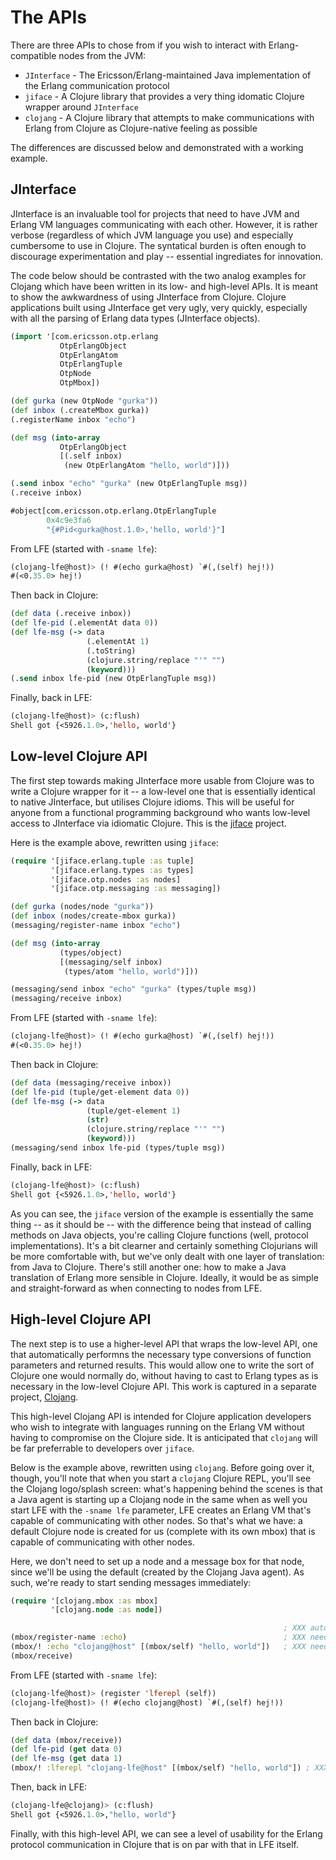 # The APIs

There are three APIs to chose from if you wish to interact with
Erlang-compatible nodes from the JVM:

* `JInterface` - The Ericsson/Erlang-maintained Java implementation of the
  Erlang communication protocol
* `jiface` - A Clojure library that provides a very thing idomatic Clojure
  wrapper around `JInterface`
* `clojang` - A Clojure library that attempts to make communications with
  Erlang from Clojure as Clojure-native feeling as possible

The differences are discussed below and demonstrated with a working example.


## JInterface

JInterface is an invaluable tool for projects that need to have JVM and Erlang
VM languages communicating with each other. However, it is rather verbose
(regardless of which JVM language you use) and especially  cumbersome to use
in Clojure. The syntatical burden is often enough to discourage
experimentation and play -- essential ingrediates for innovation.

The code below should be contrasted with the two analog examples for Clojang
which have been written in its low- and high-level APIs. It is meant to show
the awkwardness of using JInterface from Clojure. Clojure applications built
using JInterface get very ugly, very quickly, especially with all the parsing
of Erlang data types (JInterface objects).

```clojure
(import '[com.ericsson.otp.erlang
           OtpErlangObject
           OtpErlangAtom
           OtpErlangTuple
           OtpNode
           OtpMbox])

(def gurka (new OtpNode "gurka"))
(def inbox (.createMbox gurka))
(.registerName inbox "echo")

(def msg (into-array
           OtpErlangObject
           [(.self inbox)
            (new OtpErlangAtom "hello, world")]))

(.send inbox "echo" "gurka" (new OtpErlangTuple msg))
(.receive inbox)

#object[com.ericsson.otp.erlang.OtpErlangTuple
        0x4c9e3fa6
        "{#Pid<gurka@host.1.0>,'hello, world'}"]
```

From LFE (started with `-sname lfe`):

```cl
(clojang-lfe@host)> (! #(echo gurka@host) `#(,(self) hej!))
#(<0.35.0> hej!)
```

Then back in Clojure:

```clj
(def data (.receive inbox))
(def lfe-pid (.elementAt data 0))
(def lfe-msg (-> data
                 (.elementAt 1)
                 (.toString)
                 (clojure.string/replace "'" "")
                 (keyword)))
(.send inbox lfe-pid (new OtpErlangTuple msg))
```

Finally, back in LFE:

```cl
(clojang-lfe@host)> (c:flush)
Shell got {<5926.1.0>,'hello, world'}
```


## Low-level Clojure API

The first step towards making JInterface more usable from Clojure was to write
a Clojure wrapper for it -- a low-level one that is essentially identical to
native JInterface, but utilises Clojure idioms. This will be useful for anyone
from a functional programming background who wants low-level access to
JInterface via idiomatic Clojure. This is the
[jiface](https://github.com/clojang/jiface) project.

Here is the example above, rewritten using `jiface`:

```clj
(require '[jiface.erlang.tuple :as tuple]
         '[jiface.erlang.types :as types]
         '[jiface.otp.nodes :as nodes]
         '[jiface.otp.messaging :as messaging])

(def gurka (nodes/node "gurka"))
(def inbox (nodes/create-mbox gurka))
(messaging/register-name inbox "echo")

(def msg (into-array
           (types/object)
           [(messaging/self inbox)
            (types/atom "hello, world")]))

(messaging/send inbox "echo" "gurka" (types/tuple msg))
(messaging/receive inbox)
```

From LFE (started with `-sname lfe`):

```cl
(clojang-lfe@host)> (! #(echo gurka@host) `#(,(self) hej!))
#(<0.35.0> hej!)
```

Then back in Clojure:

```clj
(def data (messaging/receive inbox))
(def lfe-pid (tuple/get-element data 0))
(def lfe-msg (-> data
                 (tuple/get-element 1)
                 (str)
                 (clojure.string/replace "'" "")
                 (keyword)))
(messaging/send inbox lfe-pid (types/tuple msg))
```

Finally, back in LFE:

```cl
(clojang-lfe@host)> (c:flush)
Shell got {<5926.1.0>,'hello, world'}
```

As you can see, the `jiface` version of the example is essentially the same
thing -- as it should be -- with the difference being that instead of calling
methods on Java objects, you're calling Clojure functions (well, protocol
implementations). It's a bit clearner and certainly something Clojurians will
be more comfortable with, but we've only dealt with one layer of translation:
from Java to Clojure. There's still another one: how to make a Java translation
of Erlang more sensible in Clojure. Ideally, it would be as simple and
straight-forward as when connecting to nodes from LFE.


## High-level Clojure API

The next step is to use a higher-level API that wraps the low-level API, one
that automatically performns the necessary type conversions of function
parameters and returned results. This would allow one to write the sort of
Clojure one would normally do, without having to cast to Erlang types as is
necessary in the low-level Clojure API. This work is captured in a separate
project, [Clojang](https://github.com/clojang/clojang).

This high-level Clojang API is intended for Clojure application developers who
wish to integrate with languages running on the Erlang VM without having to
compromise on the Clojure side. It is anticipated that `clojang` will be far
preferrable to developers over `jiface`.

Below is the example above, rewritten using `clojang`. Before going over it,
though, you'll note that when you start a `clojang` Clojure REPL, you'll see
the Clojang logo/splash screen: what's happening behind the scenes is that
a Java agent is starting up a Clojang node in the same when as well you start
LFE with the `-sname lfe` parameter, LFE creates an Erlang VM that's capable of
communicating with other nodes. So that's what we have: a default Clojure node
is created for us (complete with its own mbox) that is capable of communicating
with other nodes.

Here, we don't need to set up a node and a message box for that node, since
we'll be using the default (created by the Clojang Java agent). As such, we're
ready to start sending messages immediately:

```clj
(require '[clojang.mbox :as mbox]
         '[clojang.node :as node])

                                                             ; XXX auto-retister :default so we don't need this line
(mbox/register-name :echo)                                   ; XXX need to add support for arity-1
(mbox/! :echo "clojang@host" [(mbox/self) "hello, world"])   ; XXX need to add support for arity-3
(mbox/receive)
```

From LFE (started with `-sname lfe`):

```cl
(clojang-lfe@host)> (register 'lferepl (self))
(clojang-lfe@host)> (! #(echo clojang@host) `#(,(self) hej!))
```

Then back in Clojure:

```clj
(def data (mbox/receive))
(def lfe-pid (get data 0)
(def lfe-msg (get data 1)
(mbox/! :lferepl "clojang-lfe@host" [(mbox/self) "hello, world"]) ; XXX need to add support for arity-3
```

Then, back in LFE:

```cl
(clojang-lfe@clojang)> (c:flush)
Shell got {<5926.1.0>,"hello, world"}
```

Finally, with this high-level API, we can see a level of usability for the
Erlang protocol communication in Clojure that is on par with that in LFE
itself.
